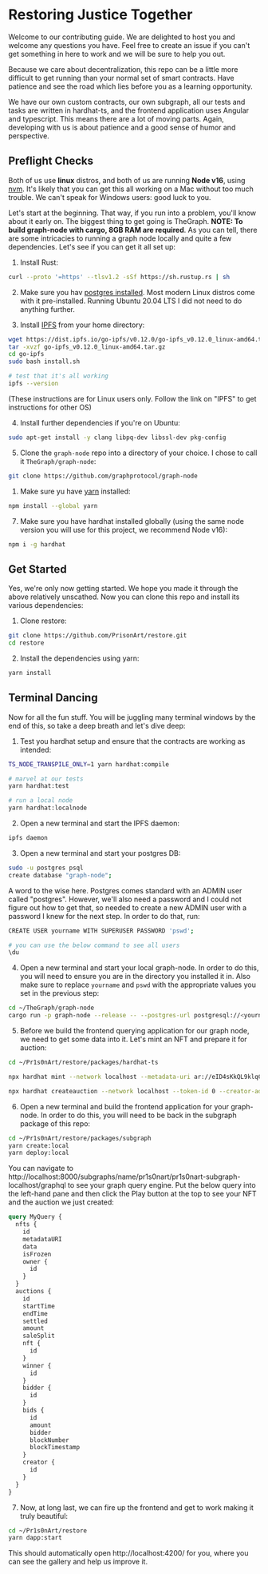 # Restoring Justice Together

Welcome to our contributing guide. We are delighted to host you and welcome any questions you have. Feel free to create an issue if you can't get something in here to work and we will be sure to help you out.

Because we care about decentralization, this repo can be a little more difficult to get running than your normal set of smart contracts. Have patience and see the road which lies before you as a learning opportunity.

We have our own custom contracts, our own subgraph, all our tests and tasks are written in hardhat-ts, and the frontend application uses Angular and typescript. This means there are a lot of moving parts. Again, developing with us is about patience and a good sense of humor and perspective.

## Preflight Checks

Both of us use **linux** distros, and both of us are running **Node v16**, using [nvm](https://github.com/nvm-sh/nvm). It's likely that you can get this all working on a Mac without too much trouble. We can't speak for Windows users: good luck to you.

Let's start at the beginning. That way, if you run into a problem, you'll know about it early on. The biggest thing to get going is TheGraph. **NOTE: To build graph-node with cargo, 8GB RAM are required**. As you can tell, there are some intricacies to running a graph node locally and quite a few dependencies. Let's see if you can get it all set up:

1. Install Rust:

```bash
curl --proto '=https' --tlsv1.2 -sSf https://sh.rustup.rs | sh
```

2. Make sure you hav [postgres installed](https://www.postgresql.org/download/). Most modern Linux distros come with it pre-installed. Running Ubuntu 20.04 LTS I did not need to do anything further.

3. Install [IPFS](https://docs.ipfs.io/install/command-line/#official-distributions) from your home directory:

```bash
wget https://dist.ipfs.io/go-ipfs/v0.12.0/go-ipfs_v0.12.0_linux-amd64.tar.gz
tar -xvzf go-ipfs_v0.12.0_linux-amd64.tar.gz
cd go-ipfs
sudo bash install.sh

# test that it's all working
ipfs --version

```

(These instructions are for Linux users only. Follow the link on "IPFS" to get instructions for other OS)

4. Install further dependencies if you're on Ubuntu:

```bash
sudo apt-get install -y clang libpq-dev libssl-dev pkg-config
```

5. Clone the `graph-node` repo into a directory of your choice. I chose to call it `TheGraph/graph-node`:

```bash
git clone https://github.com/graphprotocol/graph-node
```

1. Make sure yu have [yarn](https://classic.yarnpkg.com/lang/en/docs/install) installed:

```bash
npm install --global yarn
```

7. Make sure you have hardhat installed globally (using the same node version you will use for this project, we recommend Node v16):

```bash
npm i -g hardhat
```

## Get Started

Yes, we're only now getting started. We hope you made it through the above relatively unscathed. Now you can clone this repo and install its various dependencies:

1. Clone restore:

```bash
git clone https://github.com/PrisonArt/restore.git
cd restore
```

2. Install the dependencies using yarn:

```bash
yarn install
```

## Terminal Dancing

Now for all the fun stuff. You will be juggling many terminal windows by the end of this, so take a deep breath and let's dive deep:

1. Test you hardhat setup and ensure that the contracts are working as intended:

```bash
TS_NODE_TRANSPILE_ONLY=1 yarn hardhat:compile

# marvel at our tests
yarn hardhat:test

# run a local node 
yarn hardhat:localnode
```

2. Open a new terminal and start the IPFS daemon:

```bash
ipfs daemon
```

3. Open a new terminal and start your postgres DB:

```bash
sudo -u postgres psql
create database "graph-node";
```

A word to the wise here. Postgres comes standard with an ADMIN user called "postgres". However, we'll also need a password and I could not figure out how to get that, so needed to create a new ADMIN user with a password I knew for the next step. In order to do that, run:

```bash
CREATE USER yourname WITH SUPERUSER PASSWORD 'pswd';

# you can use the below command to see all users
\du
```

4. Open a new terminal and start your local graph-node. In order to do this, you will need to ensure you are in the directory you installed it in. Also make sure to replace `yourname` and `pswd` with the appropriate values you set in the previous step:

```bash
cd ~/TheGraph/graph-node
cargo run -p graph-node --release -- --postgres-url postgresql://<yourname>:<pswd>@localhost:5432/graph-node --ethereum-rpc localhost:http://127.0.0.1:8545 --ipfs 127.0.0.1:5001
```

5. Before we build the frontend querying application for our graph node, we need to get some data into it. Let's mint an NFT and prepare it for auction:

```bash
cd ~/Pr1s0nArt/restore/packages/hardhat-ts

npx hardhat mint --network localhost --metadata-uri ar://eID4sKkQL9klqC3-0TShafiQgDbzDgMIq1hRBMG13Vs

npx hardhat createauction --network localhost --token-id 0 --creator-addr 0x911753aB62fFd27B78C6db07685DBf0089634eb4 --split 70,20,10
```

6. Open a new terminal and build the frontend application for your graph-node. In order to do this, you will need to be back in the subgraph package of this repo:

```bash
cd ~/Pr1s0nArt/restore/packages/subgraph
yarn create:local
yarn deploy:local
```

You can navigate to http://localhost:8000/subgraphs/name/pr1s0nart/pr1s0nart-subgraph-localhost/graphql to see your graph query engine. Put the below query into the left-hand pane and then click the Play button at the top to see your NFT and the auction we just created:

```graphql
query MyQuery {
  nfts {
    id
    metadataURI
    data
    isFrozen    
    owner {
      id
    }
  }
  auctions {
    id
    startTime
    endTime
    settled    
    amount
    saleSplit    
    nft {
      id
    }
    winner {
      id
    }
    bidder {
      id
    }
    bids {
      id
      amount
      bidder
      blockNumber
      blockTimestamp
    }
    creator {
      id
    }
  }
}
```

7. Now, at long last, we can fire up the frontend and get to work making it truly beautiful:

```bash
cd ~/Pr1s0nArt/restore
yarn dapp:start
```

This should automatically open http://localhost:4200/ for you, where you can see the gallery and help us improve it.